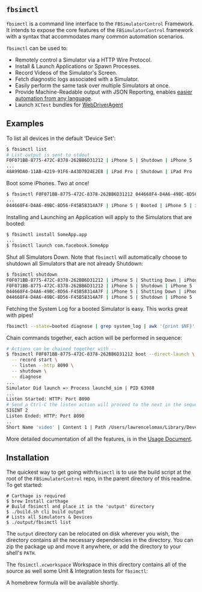 ## `fbsimctl`

`fbsimctl` is a command line interface to the `FBSimulatorControl` Framework. It intends to expose the core features of the `FBSimulatorControl` framework with a syntax that accommodates many common automation scenarios.

`fbsimctl` can be used to:
- Remotely control a Simulator via a HTTP Wire Protocol.
- Install & Launch Applications or Spawn Processes.
- Record Videos of the Simulator's Screen.
- Fetch diagnostic logs associated with a Simulator.
- Easily perform the same task over multiple Simulators at once.
- Provide Machine-Readable output with JSON Reporting, enables [easier automation from any language](https://github.com/facebook/FBSimulatorControl/blob/master/fbsimctl/cli-tests/tests.py).
- Launch `XCTest` bundles for [WebDriverAgent](https://github.com/facebook/WebDriverAgent/wiki/Starting-WebDriverAgent)

## Examples

To list all devices in the default 'Device Set':
```bash
$ fbsimctl list
# List output is sent to stdout
F0F071BB-8775-472C-8378-262BB6D31212 | iPhone 5 | Shutdown | iPhone 5 | iOS 8.4
...
48A99DA0-11AB-4219-91F6-A43D7024E2E8 | iPad Pro | Shutdown | iPad Pro | iOS 9.3
```

Boot some iPhones. Two at once!
```bash
$ fbsimctl F0F071BB-8775-472C-8378-262BB6D31212 044668F4-D4A6-49BC-8D56-F45B58314A7F boot
...
044668F4-D4A6-49BC-8D56-F45B58314A7F | iPhone 5 | Booted | iPhone 5 | iOS 9.3: launch: Bridge: Framebuffer ((null)) | HID (null) | Simulator Bridge: Connected
```

Installing and Launching an Application will apply to the Simulators that are booted:
```bash
$ fbsimctl install SomeApp.app
...
$ fbsimctl launch com.facebook.SomeApp
```

Shut all Simulators Down. Note that `fbsimctl` will automatically choose to shutdown all Simulators that are not already Shutdown:
```bash
$ fbsimctl shutdown
F0F071BB-8775-472C-8378-262BB6D31212 | iPhone 5 | Shutting Down | iPhone 5 | iOS 8.4: state: Shutting Down
F0F071BB-8775-472C-8378-262BB6D31212 | iPhone 5 | Shutdown | iPhone 5 | iOS 8.4: state: Shutdown
044668F4-D4A6-49BC-8D56-F45B58314A7F | iPhone 5 | Shutting Down | iPhone 5 | iOS 9.3: state: Shutting Down
044668F4-D4A6-49BC-8D56-F45B58314A7F | iPhone 5 | Shutdown | iPhone 5 | iOS 9.3: state: Shutdown
```

Fetching the System Log for a booted Simulator is easy. This works great with pipes!
```bash
fbsimctl --state=booted diagnose | grep system_log | awk '{print $NF}' | xargs less
```

Chain commands together, each action will be performed in sequence:
```bash
# Actions can be chained together with --
$ fbsimctl F0F071BB-8775-472C-8378-262BB6D31212 boot --direct-launch \
  -- record start \
  -- listen --http 8090 \
  -- shutdown \
  -- diagnose
...
Simulator Did launch => Process launchd_sim | PID 63988
...
Listen Started: HTTP: Port 8090
# Send a Ctrl-C the listen action will proceed to the next in the sequence.
SIGINT 2
Listen Ended: HTTP: Port 8090
..
Short Name 'video' | Content 1 | Path /Users/lawrencelomax/Library/Developer/CoreSimulator/Devices/F0F071BB-8775-472C-8378-262BB6D31212/data/fbsimulatorcontrol/diagnostics/video.mp4
```

More detailed documentation of all the features, is in the [Usage Document](Documentation/USAGE.md).

## Installation

The quickest way to get going with`fbsimctl` is to use the build script at the root of the `FBSimulatorControl` repo, in the parent directory of this readme. To get started:

```
# Carthage is required
$ brew Install carthage
# Build fbsimctl and place it in the 'output' directory
$ ./build.sh cli build output
# Lists all Simulators & Devices
$ ./output/fbsimctl list
```

The `output` directory can be relocated on disk wherever you wish, the directory contains all the necessary dependencies in the directory. You can zip the package up and move it anywhere, or add the directory to your shell's `PATH`.

The `fbsimctl.xcworkspace` Workspace in this directory contains all of the source as well some Unit & Integration tests for `fbsimctl`:

A homebrew formula will be available shortly.

